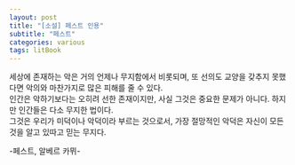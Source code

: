 ```yaml
---
layout: post
title: "[소설] 페스트 인용"
subtitle: "페스트"
categories: various
tags: litBook
---
```


세상에 존재하는 악은 거의 언제나 무지함에서 비롯되며, 또 선의도 교양을 갖추지 못했다면 악의와 마찬가지로 많은 피해를 줄 수 있다.  
인간은 악하기보다는 오히려 선한 존재이지만, 사실 그것은 중요한 문제가 아니다. 하지만 인간들은 다소 무지한 법이다.  
그것은 우리가 미덕이나 악덕이라 부르는 것으로서, 가장 절망적인 악덕은 자신이 모든 것을 알고 있따고 믿는 무지다.

-페스트, 알베르 카뮈-